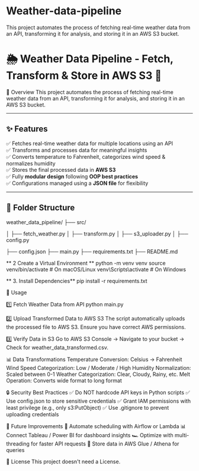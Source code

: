 # Weather-data-pipeline
This project automates the process of fetching real-time weather data from an API, transforming it for analysis, and storing it in an AWS S3 bucket.


# 🌦️ Weather Data Pipeline - Fetch, Transform & Store in AWS S3 🚀

📌 Overview
This project automates the process of fetching real-time weather data from an API, transforming it for analysis, and storing it in an AWS S3 bucket.

---

## ✨ Features
✅ Fetches real-time weather data for multiple locations using an API  
✅ Transforms and processes data for meaningful insights  
✅ Converts temperature to Fahrenheit, categorizes wind speed & normalizes humidity  
✅ Stores the final processed data in **AWS S3**  
✅ Fully **modular design** following **OOP best practices**  
✅ Configurations managed using a **JSON file** for flexibility  

---

## 📂 Folder Structure
weather_data_pipeline/ 
├── src/ 

│ ├── fetch_weather.py
│ ├── transform.py 
│ ├── s3_uploader.py 
│ ├── config.py

├── config.json
├── main.py
├── requirements.txt
├── README.md

** 2 Create a Virtual Environment **
python -m venv venv
source venv/bin/activate  # On macOS/Linux
venv\Scripts\activate  # On Windows

** 3. Install Dependencies**
pip install -r requirements.txt

🚀 Usage

1️⃣ Fetch Weather Data from API
python main.py

2️⃣ Upload Transformed Data to AWS S3
The script automatically uploads the processed file to AWS S3. Ensure you have correct AWS permissions.

3️⃣ Verify Data in S3
Go to AWS S3 Console → Navigate to your bucket → Check for weather_data_transformed.csv.

📊 Data Transformations
Temperature Conversion: Celsius → Fahrenheit
Wind Speed Categorization: Low / Moderate / High
Humidity Normalization: Scaled between 0-1
Weather Categorization: Clear, Cloudy, Rainy, etc.
Melt Operation: Converts wide format to long format


🔒 Security Best Practices
✅ Do NOT hardcode API keys in Python scripts
✅ Use config.json to store sensitive credentials
✅ Grant IAM permissions with least privilege (e.g., only s3:PutObject)
✅ Use .gitignore to prevent uploading credentials

📌 Future Improvements
🔄 Automate scheduling with Airflow or Lambda
📊 Connect Tableau / Power BI for dashboard insights
🏎️ Optimize with multi-threading for faster API requests
🔄 Store data in AWS Glue / Athena for queries


📜 License
This project doesn't need a License.








